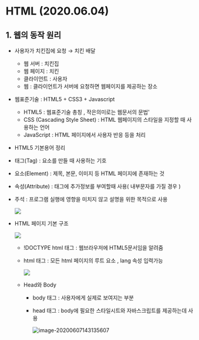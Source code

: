 # HTML (2020.06.04)

## 1. 웹의 동작 원리

- 사용자가 치킨집에 요청 →  치킨 배달
  - 웹 서버 : 치킨집
  - 웹 페이지 : 치킨
  - 클라이언트 : 사용자
  - 웹 : 클라이언트가 서버에 요청하면 웹페이지를 제공하는 장소

- 웹표준기술 :  HTML5 + CSS3 + Javascript
  - HTML5 : 웹표준기술 총칭 , 작은의미로는 웹문서의 문법'
  - CSS (Cascading Style Sheet) : HTML 웹페이지의 스타일을 지정할 때 사용하는 언어
  - JavaScript : HTML 페이지에서 사용자 반응 등을 처리

-  HTML5 기본용어 정리

  - 태그(Tag) : 요소를 만들 때 사용하는 기호

  - 요소(Element) : 제목, 본문, 이미지 등 HTML 페이지에 존재하는 것

  - 속성(Attribute) : 태그에 추가정보를 부여할때 사용( 내부문자를 가질 경우 )

  - 주석 : 프로그램 실행에 영향을 미치지 않고 설명을 위한 목적으로 사용

    ![](https://ifh.cc/g/AjgZ8H.png)



- HTML 페이지 기본 구조

  ![](https://ifh.cc/g/SWD3iL.png)

  - !DOCTYPE html 태그 : 웹브라우저에 HTML5문서임을 알려줌

  - html  태그 : 모든 html 페이지의 루트 요소 , lang 속성 입력가능

    ![](https://ifh.cc/g/VGp58i.png)

  - Head와 Body

    - body 태그 : 사용자에게 실제로 보여지는 부분

    - head 태그 : body에 필요한 스타일시트와 자바스크립트를 제공하는데 사용

      ![image-20200607143135607](https://ifh.cc/g/X34coa.png)

      

